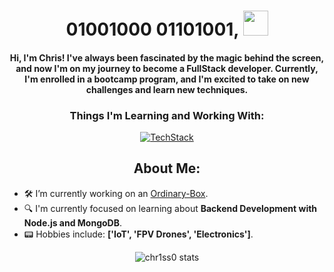 <div align="center">
  <img src="https://user-images.githubusercontent.com/74038190/225813708-98b745f2-7d22-48cf-9150-083f1b00d6c9.gif" alt="">
</div>

<h1 align="center">01001000 01101001, <img width="40px" src="https://user-images.githubusercontent.com/74038190/214644152-52f47eb3-5e31-4f47-8758-05c9468d5596.gif" alt=""></h1>

<h4 align="center">Hi, I'm Chris! I've always been fascinated by the magic behind the screen, and now I'm on my journey to become a FullStack developer. Currently, I'm enrolled in a bootcamp program, and I'm excited to take on new challenges and learn new techniques.</h4>

<h3 align="center">Things I'm Learning and Working With:</h3>

<div align="center">
  <a href="https://skillicons.dev">
    <img src="https://skillicons.dev/icons?i=ts,js,html,css,sass,tailwind,react,vite,nodejs,express,mongo,docker,git,raspberrypi,figma&theme=light" alt="TechStack"/>
  </a>
</div>

<h2 align="center">About Me:</h2>

- 🛠️ I’m currently working on an [Ordinary-Box](https://github.com/Chr1ss0/ordinary_backend).
- 🔍 I'm currently focused on learning about **Backend Development with Node.js and MongoDB**.
- 📟 Hobbies include: **['IoT', 'FPV Drones', 'Electronics']**.

<div align="center">
  <img src="https://github-readme-stats.vercel.app/api/top-langs/?username=chr1ss0&theme=dracula&layout=compact" alt="chr1ss0 stats" />
</div>
